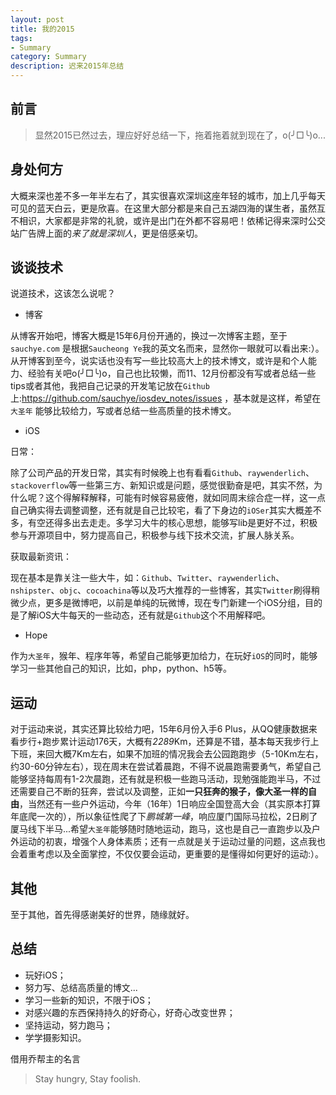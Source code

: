 ```yaml
---
layout: post
title: 我的2015
tags:
- Summary
category: Summary
description: 迟来2015年总结
---
```




## 前言

> 显然2015已然过去，理应好好总结一下，拖着拖着就到现在了，o(╯□╰)o...

## 身处何方

大概来深也差不多一年半左右了，其实很喜欢深圳这座年轻的城市，加上几乎每天可见的蓝天白云，更是欣喜。在这里大部分都是来自己五湖四海的谋生者，虽然互不相识，大家都是非常的礼貌，或许是出门在外都不容易吧！依稀记得来深时公交站广告牌上面的*来了就是深圳人*，更是倍感亲切。

## 谈谈技术

说道技术，这该怎么说呢？

* 博客

从博客开始吧，博客大概是15年6月份开通的，换过一次博客主题，至于``sauchye.com`` 是根据``Saucheong Ye``我的英文名而来，显然你一眼就可以看出来:）。从开博客到至今，说实话也没有写一些比较高大上的技术博文，或许是和个人能力、经验有关吧o(╯□╰)o，自己也比较懒，而11、12月份都没有写或者总结一些tips或者其他，我把自己记录的开发笔记放在``Github``上:<https://github.com/sauchye/iosdev_notes/issues> ，基本就是这样，希望在``大圣年`` 能够比较给力，写或者总结一些高质量的技术博文。

* iOS

日常：

除了公司产品的开发日常，其实有时候晚上也有看看``Github``、``raywenderlich``、``stackoverflow``等一些第三方、新知识或是问题，感觉很勤奋是吧，其实不然，为什么呢？这个得解释解释，可能有时候容易疲倦，就如同周末综合症一样，这一点自己确实得去调整调整，还有就是自己比较宅，看了下身边的``iOSer``其实大概差不多，有空还得多出去走走。多学习大牛的核心思想，能够写lib是更好不过，积极参与开源项目中，努力提高自己，积极参与线下技术交流，扩展人脉关系。

获取最新资讯：

现在基本是靠关注一些大牛，如：``Github``、``Twitter``、``raywenderlich``、``nshipster``、``objc``、``cocoachina``等以及巧大推荐的一些博客，其实``Twitter``刷得稍微少点，更多是微博吧，以前是单纯的玩微博，现在专门新建一个iOS分组，目的是了解iOS大牛每天的一些动态，还有就是``Github``这个不用解释吧。

* Hope

作为``大圣年``，猴年、程序年等，希望自己能够更加给力，在玩好``iOS``的同时，能够学习一些其他自己的知识，比如，php，python、h5等。

## 运动

对于运动来说，其实还算比较给力吧，15年6月份入手6 Plus，从QQ健康数据来看步行+跑步累计运动176天，大概有*2289*Km，还算是不错，基本每天我步行上下班，来回大概7Km左右，如果不加班的情况我会去公园跑跑步（5-10Km左右，约30-60分钟左右），现在周末在尝试着晨跑，不得不说晨跑需要勇气，希望自己能够坚持每周有1-2次晨跑，还有就是积极一些跑马活动，现勉强能跑半马，不过还需要自己不断的狂奔，尝试以及调整，正如**一只狂奔的猴子，像大圣一样的自由**，当然还有一些户外运动，今年（16年）1日响应全国登高大会（其实原本打算年底爬一次的），所以象征性爬了下*鹏城第一峰*，响应厦门国际马拉松，2日刷了厦马线下半马...希望``大圣年``能够随时随地运动，跑马，这也是自己一直跑步以及户外运动的初衷，增强个人身体素质；还有一点就是关于运动过量的问题，这点我也会着重考虑以及全面掌控，不仅仅要会运动，更重要的是懂得如何更好的运动:）。

## 其他

至于其他，首先得感谢美好的世界，随缘就好。

## 总结

* 玩好iOS；
* 努力写、总结高质量的博文...
* 学习一些新的知识，不限于iOS；
* 对感兴趣的东西保持持久的好奇心，好奇心改变世界；
* 坚持运动，努力跑马；
* 学学摄影知识。

借用乔帮主的名言

> Stay hungry, Stay foolish.
